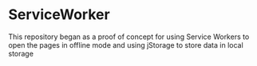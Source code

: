 # ServiceWorker
This repository began as a proof of concept for using Service Workers to open the pages in offline mode and using jStorage to store data in local storage
